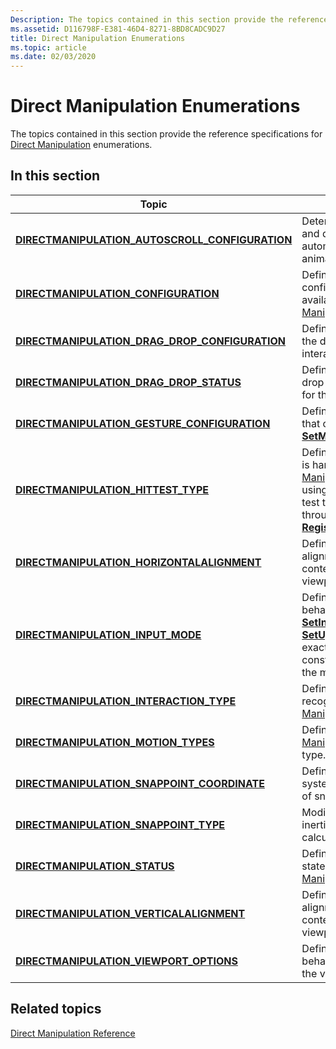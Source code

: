 ```yaml
---
Description: The topics contained in this section provide the reference specifications for Direct Manipulation enumerations.
ms.assetid: D116798F-E381-46D4-8271-8BD8CADC9D27
title: Direct Manipulation Enumerations
ms.topic: article
ms.date: 02/03/2020
---
```


# Direct Manipulation Enumerations

The topics contained in this section provide the reference specifications for [Direct Manipulation](direct-manipulation-portal.md) enumerations.

## In this section

| Topic                                                                                                           | Description                                                                                                                                                                                                                                            |
|-----------------------------------------------------------------------------------------------------------------|--------------------------------------------------------------------------------------------------------------------------------------------------------------------------------------------------------------------------------------------------------|
| [**DIRECTMANIPULATION\_AUTOSCROLL\_CONFIGURATION**](/windows/win32/api/directmanipulation/ne-directmanipulation-directmanipulation_autoscroll_configuration)<br/> | Determines the type and direction of automatic scrolling animation to apply. <br/>                                                                                                                                                               |
| [**DIRECTMANIPULATION\_CONFIGURATION**](/windows/win32/api/directmanipulation/ne-directmanipulation-directmanipulation_configuration)<br/>                        | Defines the interaction configuration states available in [Direct Manipulation](direct-manipulation-portal.md).<br/>                                                                                                                            |
| [**DIRECTMANIPULATION\_DRAG\_DROP\_CONFIGURATION**](/windows/win32/api/directmanipulation/ne-directmanipulation-directmanipulation_drag_drop_configuration)<br/>  | Defines behaviors for the drag-drop interaction.<br/>                                                                                                                                                                                            |
| [**DIRECTMANIPULATION\_DRAG\_DROP\_STATUS**](/windows/win32/api/directmanipulation/ne-directmanipulation-directmanipulation_drag_drop_status)<br/>                | Defines the drag-and-drop interaction states for the viewport.<br/>                                                                                                                                                                              |
| [**DIRECTMANIPULATION\_GESTURE\_CONFIGURATION**](/windows/win32/api/directmanipulation/ne-directmanipulation-directmanipulation_gesture_configuration)<br/>       | Defines the gestures that can be passed to [**SetManualGesture**](/windows/win32/api/DirectManipulation/nf-directmanipulation-idirectmanipulationviewport-setmanualgesture).<br/>                                                                                                                        |
| [**DIRECTMANIPULATION\_HITTEST\_TYPE**](/windows/win32/api/directmanipulation/ne-directmanipulation-directmanipulation_hittest_type)<br/>                         | Defines how hit testing is handled by [Direct Manipulation](direct-manipulation-portal.md) when using a dedicated hit-test thread registered through [**RegisterHitTestTarget**](/windows/win32/api/DirectManipulation/nf-directmanipulation-idirectmanipulationmanager-registerhittesttarget).<br/>    |
| [**DIRECTMANIPULATION\_HORIZONTALALIGNMENT**](/windows/win32/api/directmanipulation/ne-directmanipulation-directmanipulation_horizontalalignment)<br/>            | Defines the horizontal alignment options for content within a viewport.<br/>                                                                                                                                                                     |
| [**DIRECTMANIPULATION\_INPUT\_MODE**](/windows/win32/api/directmanipulation/ne-directmanipulation-directmanipulation_input_mode)<br/>                             | Defines the threading behavior for [**SetInputMode**](/windows/win32/api/DirectManipulation/nf-directmanipulation-idirectmanipulationviewport-setinputmode) or [**SetUpdateMode**](/windows/win32/api/DirectManipulation/nf-directmanipulation-idirectmanipulationviewport-setupdatemode). The exact meaning of each constant depends on the method called.<br/> |
| [**DIRECTMANIPULATION\_INTERACTION\_TYPE**](/windows/win32/api/directmanipulation/ne-directmanipulation-directmanipulation_interaction_type)<br/>                 | Defines gestures recognized by [Direct Manipulation](direct-manipulation-portal.md).<br/>                                                                                                                                                       |
| [**DIRECTMANIPULATION\_MOTION\_TYPES**](/windows/win32/api/directmanipulation/ne-directmanipulation-directmanipulation_motion_types)<br/>                         | Defines the [Direct Manipulation](direct-manipulation-portal.md) motion type.<br/>                                                                                                                                                              |
| [**DIRECTMANIPULATION\_SNAPPOINT\_COORDINATE**](/windows/win32/api/directmanipulation/ne-directmanipulation-directmanipulation_snappoint_coordinate)<br/>         | Defines the coordinate system for a collection of snap points.<br/>                                                                                                                                                                              |
| [**DIRECTMANIPULATION\_SNAPPOINT\_TYPE**](/windows/win32/api/directmanipulation/ne-directmanipulation-directmanipulation_snappoint_type)<br/>                     | Modifies how the final inertia end position is calculated.<br/>                                                                                                                                                                                  |
| [**DIRECTMANIPULATION\_STATUS**](/windows/win32/api/directmanipulation/ne-directmanipulation-directmanipulation_status)<br/>                                      | Defines the possible states of [Direct Manipulation](direct-manipulation-portal.md).<br/>                                                                                                                                                       |
| [**DIRECTMANIPULATION\_VERTICALALIGNMENT**](/windows/win32/api/directmanipulation/ne-directmanipulation-directmanipulation_verticalalignment)<br/>                | Defines the vertical alignment settings for content within the viewport.<br/>                                                                                                                                                                    |
| [**DIRECTMANIPULATION\_VIEWPORT\_OPTIONS**](/windows/win32/api/directmanipulation/ne-directmanipulation-directmanipulation_viewport_options)<br/>                 | Defines the input behavior options for the viewport.<br/>                                                                                                                                                                                        |

## Related topics

[Direct Manipulation Reference](direct-manipulation-reference.md)
